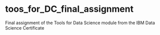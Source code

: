 # toos_for_DC_final_assignment
Final assignment of the Tools for Data Science module from the IBM Data Science Certificate
